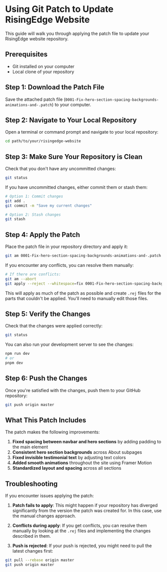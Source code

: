 # Using Git Patch to Update RisingEdge Website

This guide will walk you through applying the patch file to update your RisingEdge website repository.

## Prerequisites

- Git installed on your computer
- Local clone of your repository

## Step 1: Download the Patch File

Save the attached patch file (`0001-Fix-hero-section-spacing-backgrounds-animations-and-.patch`) to your computer.

## Step 2: Navigate to Your Local Repository

Open a terminal or command prompt and navigate to your local repository:

```bash
cd path/to/your/risingedge-website
```

## Step 3: Make Sure Your Repository is Clean

Check that you don't have any uncommitted changes:

```bash
git status
```

If you have uncommitted changes, either commit them or stash them:

```bash
# Option 1: Commit changes
git add .
git commit -m "Save my current changes"

# Option 2: Stash changes
git stash
```

## Step 4: Apply the Patch

Place the patch file in your repository directory and apply it:

```bash
git am 0001-Fix-hero-section-spacing-backgrounds-animations-and-.patch
```

If you encounter any conflicts, you can resolve them manually:

```bash
# If there are conflicts:
git am --abort
git apply --reject --whitespace=fix 0001-Fix-hero-section-spacing-backgrounds-animations-and-.patch
```

This will apply as much of the patch as possible and create `.rej` files for the parts that couldn't be applied. You'll need to manually edit those files.

## Step 5: Verify the Changes

Check that the changes were applied correctly:

```bash
git status
```

You can also run your development server to see the changes:

```bash
npm run dev
# or
pnpm dev
```

## Step 6: Push the Changes

Once you're satisfied with the changes, push them to your GitHub repository:

```bash
git push origin master
```

## What This Patch Includes

The patch makes the following improvements:

1. **Fixed spacing between navbar and hero sections** by adding padding to the main element
2. **Consistent hero section backgrounds** across About subpages
3. **Fixed invisible testimonial text** by adjusting text colors
4. **Added smooth animations** throughout the site using Framer Motion
5. **Standardized layout and spacing** across all sections

## Troubleshooting

If you encounter issues applying the patch:

1. **Patch fails to apply**: This might happen if your repository has diverged significantly from the version the patch was created for. In this case, use the manual changes approach.

2. **Conflicts during apply**: If you get conflicts, you can resolve them manually by looking at the `.rej` files and implementing the changes described in them.

3. **Push is rejected**: If your push is rejected, you might need to pull the latest changes first:

```bash
git pull --rebase origin master
git push origin master
```

